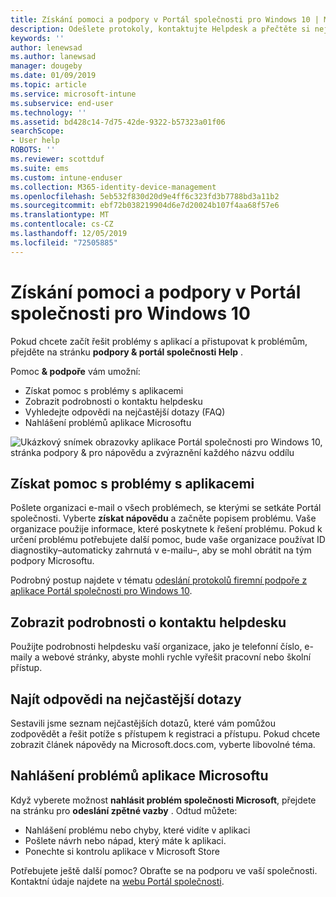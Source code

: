 ```yaml
---
title: Získání pomoci a podpory v Portál společnosti pro Windows 10 | Microsoft Docs
description: Odešlete protokoly, kontaktujte Helpdesk a přečtěte si nejčastější dotazy na stránce podpory & Portál společnosti nápovědě.
keywords: ''
author: lenewsad
ms.author: lanewsad
manager: dougeby
ms.date: 01/09/2019
ms.topic: article
ms.service: microsoft-intune
ms.subservice: end-user
ms.technology: ''
ms.assetid: bd428c14-7d75-42de-9322-b57323a01f06
searchScope:
- User help
ROBOTS: ''
ms.reviewer: scottduf
ms.suite: ems
ms.custom: intune-enduser
ms.collection: M365-identity-device-management
ms.openlocfilehash: 5eb532f830d20d9e4ff6c323fd3b7788bd3a11b2
ms.sourcegitcommit: ebf72b038219904d6e7d20024b107f4aa68f57e6
ms.translationtype: MT
ms.contentlocale: cs-CZ
ms.lasthandoff: 12/05/2019
ms.locfileid: "72505885"
---
```

# <a name="get-help-and-support-in-company-portal-for-windows-10"></a>Získání pomoci a podpory v Portál společnosti pro Windows 10

Pokud chcete začít řešit problémy s aplikací a přistupovat k problémům, přejděte na stránku **podpory & portál společnosti Help** .   

Pomoc **& podpoře** vám umožní:  

* Získat pomoc s problémy s aplikacemi
* Zobrazit podrobnosti o kontaktu helpdesku
* Vyhledejte odpovědi na nejčastější dotazy (FAQ) 
* Nahlášení problémů aplikace Microsoftu

![Ukázkový snímek obrazovky aplikace Portál společnosti pro Windows 10, stránka podpory & pro nápovědu a zvýraznění každého názvu oddílu](./media/1812_UCP_Help_Support_sections.png)  

## <a name="get-help-with-app-problems"></a>Získat pomoc s problémy s aplikacemi

Pošlete organizaci e-mail o všech problémech, se kterými se setkáte Portál společnosti. Vyberte **získat nápovědu** a začněte popisem problému. Vaše organizace použije informace, které poskytnete k řešení problému. Pokud k určení problému potřebujete další pomoc, bude vaše organizace používat ID diagnostiky&ndash;automaticky zahrnutá v e-mailu&ndash;, aby se mohl obrátit na tým podpory Microsoftu.  

Podrobný postup najdete v tématu [odeslání protokolů firemní podpoře z aplikace Portál společnosti pro Windows 10](send-logs-to-your-it-admin-cp-windows.md).  

## <a name="view-helpdesk-contact-details"></a>Zobrazit podrobnosti o kontaktu helpdesku  
Použijte podrobnosti helpdesku vaší organizace, jako je telefonní číslo, e-maily a webové stránky, abyste mohli rychle vyřešit pracovní nebo školní přístup.  

## <a name="find-answers-to-frequently-asked-questions"></a>Najít odpovědi na nejčastější dotazy  
Sestavili jsme seznam nejčastějších dotazů, které vám pomůžou zodpovědět a řešit potíže s přístupem k registraci a přístupu. Pokud chcete zobrazit článek nápovědy na Microsoft.docs.com, vyberte libovolné téma.  

## <a name="report-app-problems-to-microsoft"></a>Nahlášení problémů aplikace Microsoftu  
Když vyberete možnost **nahlásit problém společnosti Microsoft**, přejdete na stránku pro **odeslání zpětné vazby** . Odtud můžete:

* Nahlášení problému nebo chyby, které vidíte v aplikaci  
* Pošlete návrh nebo nápad, který máte k aplikaci.  
* Ponechte si kontrolu aplikace v Microsoft Store   


Potřebujete ještě další pomoc? Obraťte se na podporu ve vaší společnosti. Kontaktní údaje najdete na [webu Portál společnosti](https://go.microsoft.com/fwlink/?linkid=2010980).
